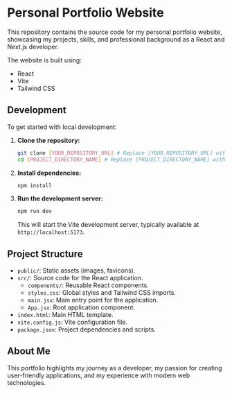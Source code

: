 # Personal Portfolio Website

This repository contains the source code for my personal portfolio website, showcasing my projects, skills, and professional background as a React and Next.js developer.

The website is built using:
- React
- Vite
- Tailwind CSS

## Development

To get started with local development:

1.  **Clone the repository:**
    ```bash
    git clone [YOUR_REPOSITORY_URL] # Replace [YOUR_REPOSITORY_URL] with the actual URL
    cd [PROJECT_DIRECTORY_NAME] # Replace [PROJECT_DIRECTORY_NAME] with the folder name
    ```

2.  **Install dependencies:**
    ```bash
    npm install
    ```

3.  **Run the development server:**
    ```bash
    npm run dev
    ```
    This will start the Vite development server, typically available at `http://localhost:5173`.

## Project Structure

-   `public/`: Static assets (images, favicons).
-   `src/`: Source code for the React application.
    -   `components/`: Reusable React components.
    -   `styles.css`: Global styles and Tailwind CSS imports.
    -   `main.jsx`: Main entry point for the application.
    -   `App.jsx`: Root application component.
-   `index.html`: Main HTML template.
-   `vite.config.js`: Vite configuration file.
-   `package.json`: Project dependencies and scripts.

## About Me

This portfolio highlights my journey as a developer, my passion for creating user-friendly applications, and my experience with modern web technologies.
